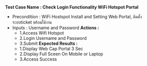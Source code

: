 **Test Case Name : Check Login Functionality WiFi Hotspot Portal**
* Precondition : WiFi Hostspot Install and Setting Web Portal, ติดตั้งระบบticket พร้อมใช้งาน
* Inputs :  Username and Password
**Actions :** 
  * 1.Access  Wifi Hotspot
  * 2.Login Username and Password
  * 3.Submit
**Expected Results :** 
  * 1.Display Web Cap Portal 3 Sec
  * 2.Display Full Sceen On Mobile or Laptop
  * 3.Access Success
